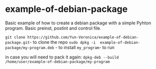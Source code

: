 # example-of-debian-package

Basic example of how to create a debian package with a simple Pyhton program. Basic preinst, postint and control file. 

``` git clone https://github.com/Yun-Veronica/example-of-debian-package.git ```- to clone the repo
``` sudo dpkg -i  example-of-debian-package/my-program.deb ``` - to install
``` my_program ```- to run

in case you will need to pack it again: ```dpkg-deb --build /home/user/example-of-debian-package/my-program ```

